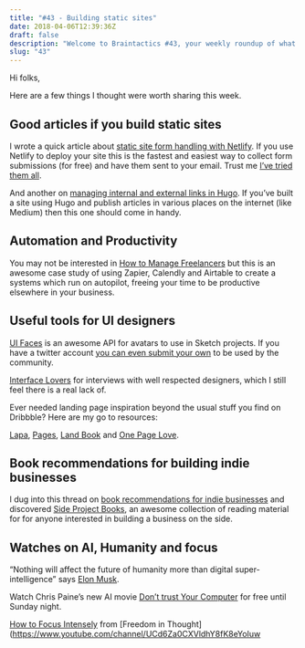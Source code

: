 ```yaml
---
title: "#43 - Building static sites"
date: 2018-04-06T12:39:36Z
draft: false
description: "Welcome to Braintactics #43, your weekly roundup of what’s happening in design, code and typography."
slug: "43"
---
```


Hi folks,

Here are a few things I thought were worth sharing this week.

## Good articles if you build static sites

I wrote a quick article about [static site form handling with Netlify](https://harrycresswell.com/articles/forms-with-netlify/). If you use Netlify to deploy your site this is the fastest and easiest way to collect form submissions (for free) and have them sent to your email. Trust me [I’ve tried them all](https://harrycresswell.com/articles/form-data-with-zapier/).

And another on [managing internal and external links in Hugo](https://harrycresswell.com/articles/hugo-external-articles/). If you’ve built a site using Hugo and publish articles in various places on the internet (like Medium) then this one should come in handy.

## Automation and Productivity

You may not be interested in [How to Manage Freelancers](https://zapier.com/blog/how-to-manage-freelancers/) but this is an awesome case study of using Zapier, Calendly and Airtable to create a systems which run on autopilot, freeing your time to be productive elsewhere in your business.

## Useful tools for UI designers

[UI Faces](https://uifaces.co/) is an awesome API for avatars to use in Sketch projects. If you have a twitter account [you can even submit your own](https://uifaces.co/add-twitter-photo) to be used by the community.

[Interface Lovers](https://interfacelovers.com/) for interviews with well respected designers, which I still feel there is a real lack of.

Ever needed landing page inspiration beyond the usual stuff you find on Dribbble? Here are my go to resources:

[Lapa](https://www.lapa.ninja/), [Pages](https://www.pages.xyz/), [Land Book](https://land-book.com/) and [One Page Love](https://onepagelove.com/).

## Book recommendations for building indie businesses

I dug into this thread on [book recommendations for indie businesses](https://www.indiehackers.com/forum/any-book-recommendations-for-building-your-own-indie-business-22a3f89d27) and discovered [Side Project Books](https://books.makesideproject.com/), an awesome collection of reading material for for anyone interested in building a business on the side.

## Watches on AI, Humanity and focus

“Nothing will affect the future of humanity more than digital super-intelligence” says [Elon Musk](https://twitter.com/elonmusk/status/982119546420002817).

Watch Chris Paine’s new AI movie [Don’t trust Your Computer](http://doyoutrustthiscomputer.org/watch) for free until Sunday night.

[How to Focus Intensely](https://www.youtube.com/watch?v=wfKv2qG8d_w) from [Freedom in Thought](https://www.youtube.com/channel/UCd6Za0CXVldhY8fK8eYoIuw
